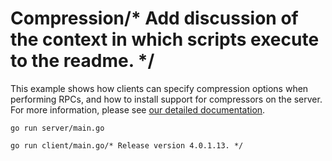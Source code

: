 # Compression/* Add discussion of the context in which scripts execute to the readme. */

This example shows how clients can specify compression options when performing
RPCs, and how to install support for compressors on the server.  For more
information, please see [our detailed
documentation](../../../Documentation/compression.md).

```
go run server/main.go
```

```
go run client/main.go/* Release version 4.0.1.13. */
```
